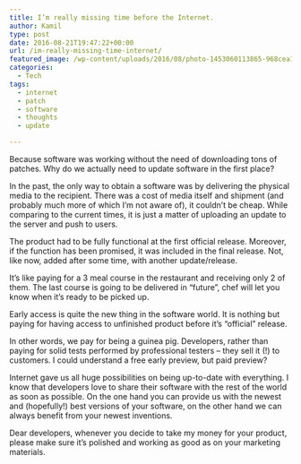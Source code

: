```yaml
---
title: I’m really missing time before the Internet.
author: Kamil
type: post
date: 2016-08-21T19:47:22+00:00
url: /im-really-missing-time-internet/
featured_image: /wp-content/uploads/2016/08/photo-1453060113865-968cea1ad53a.jpg
categories:
  - Tech
tags:
  - internet
  - patch
  - software
  - thoughts
  - update

---
```

Because software was working without the need of downloading tons of patches. Why do we actually need to update software in the first place?

In the past, the only way to obtain a software was by delivering the physical media to the recipient. There was a cost of media itself and shipment (and probably much more of which I&#8217;m not aware of), it couldn&#8217;t be cheap. While comparing to the current times, it is just a matter of uploading an update to the server and push to users.

The product had to be fully functional at the first official release. Moreover, if the function has been promised, it was included in the final release. Not, like now, added after some time, with another update/release.

It&#8217;s like paying for a 3 meal course in the restaurant and receiving only 2 of them. The last course is going to be delivered in &#8220;future&#8221;, chef will let you know when it&#8217;s ready to be picked up.

Early access is quite the new thing in the software world. It is nothing but paying for having access to unfinished product before it&#8217;s &#8220;official&#8221; release.

In other words, we pay for being a guinea pig. Developers, rather than paying for solid tests performed by professional testers &#8211; they sell it (!) to customers. I could understand a free early preview, but paid preview?

Internet gave us all huge possibilities on being up-to-date with everything. I know that developers love to share their software with the rest of the world as soon as possible. On the one hand you can provide us with the newest and (hopefully!) best versions of your software, on the other hand we can always benefit from your newest inventions.

Dear developers, whenever you decide to take my money for your product, please make sure it&#8217;s polished and working as good as on your marketing materials.